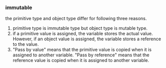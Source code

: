 ### immutable

the primitive type and object type differ for following three reasons.
1. primitive type is immutable type but object type is mutable type.
2. if a primitive value is assigned, the variable stores the actual value. However, if an object value is assigned, the variable stores a reference to the value.
3. "Pass by value" means that the primitive value is copied when it is assigned to another variable.
"Pass by reference" means that the reference value is copied when it is assigned to another variable.


